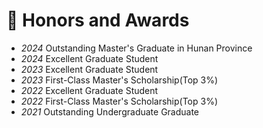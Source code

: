# 🏅 Honors and Awards
- *2024* Outstanding Master's Graduate in Hunan Province
- *2024* Excellent Graduate Student
- *2023* Excellent Graduate Student
- *2023* First-Class Master's Scholarship(Top 3%)
- *2022* Excellent Graduate Student
- *2022* First-Class Master's Scholarship(Top 3%)
- *2021* Outstanding Undergraduate Graduate

<!-- - *2020.12* [Baidu Scholarship](https://baike.baidu.com/item/%E7%99%BE%E5%BA%A6%E5%A5%96%E5%AD%A6%E9%87%91/9929412) (10 students in the world each year)-->